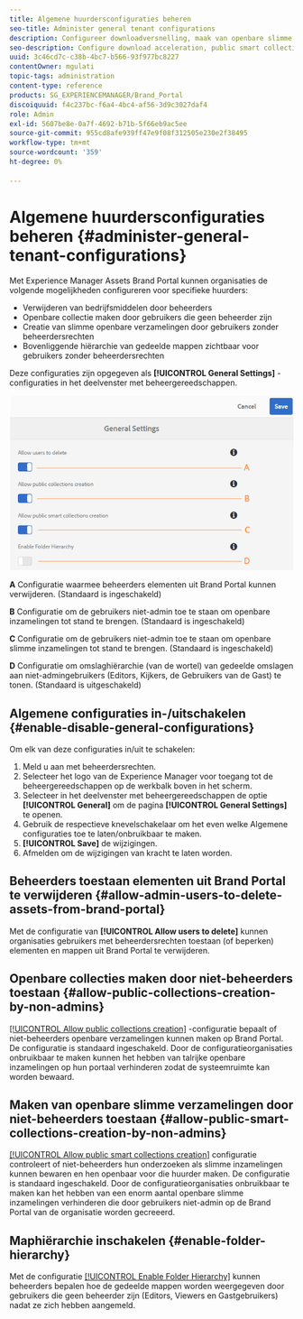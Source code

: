 ```yaml
---
title: Algemene huurdersconfiguraties beheren
seo-title: Administer general tenant configurations
description: Configureer downloadversnelling, maak van openbare slimme verzamelingen, maak van openbare verzamelingen en stel beheerders in staat elementen op huurders te verwijderen.
seo-description: Configure download acceleration, public smart collection creation, public collection creation, and enable admin users to delete assets on tenants.
uuid: 3c46cd7c-c38b-4bc7-b566-93f977bc8227
contentOwner: mgulati
topic-tags: administration
content-type: reference
products: SG_EXPERIENCEMANAGER/Brand_Portal
discoiquuid: f4c237bc-f6a4-4bc4-af56-3d9c3027daf4
role: Admin
exl-id: 5607be8e-0a7f-4692-b71b-5f66eb9ac5ee
source-git-commit: 955cd8afe939ff47e9f08f312505e230e2f38495
workflow-type: tm+mt
source-wordcount: '359'
ht-degree: 0%

---
```


# Algemene huurdersconfiguraties beheren {#administer-general-tenant-configurations}

Met Experience Manager Assets Brand Portal kunnen organisaties de volgende mogelijkheden configureren voor specifieke huurders:

* Verwijderen van bedrijfsmiddelen door beheerders
* Openbare collectie maken door gebruikers die geen beheerder zijn
* Creatie van slimme openbare verzamelingen door gebruikers zonder beheerdersrechten
* Bovenliggende hiërarchie van gedeelde mappen zichtbaar voor gebruikers zonder beheerdersrechten

Deze configuraties zijn opgegeven als **[!UICONTROL General Settings]** -configuraties in het deelvenster met beheergereedschappen.

![](assets/general-config.png)

**A**   Configuratie waarmee beheerders elementen uit Brand Portal kunnen verwijderen. (Standaard is ingeschakeld)

**B**   Configuratie om de gebruikers niet-admin toe te staan om openbare inzamelingen tot stand te brengen. (Standaard is ingeschakeld)

**C**   Configuratie om de gebruikers niet-admin toe te staan om openbare slimme inzamelingen tot stand te brengen. (Standaard is ingeschakeld)

**D** Configuratie om omslaghiërarchie (van de wortel) van gedeelde omslagen aan niet-admingebruikers (Editors, Kijkers, de Gebruikers van de Gast) te tonen. (Standaard is uitgeschakeld)

## Algemene configuraties in-/uitschakelen {#enable-disable-general-configurations}

Om elk van deze configuraties in/uit te schakelen:

1. Meld u aan met beheerdersrechten.
1. Selecteer het logo van de Experience Manager voor toegang tot de beheergereedschappen op de werkbalk boven in het scherm.
1. Selecteer in het deelvenster met beheergereedschappen de optie **[!UICONTROL General]** om de pagina **[!UICONTROL General Settings]** te openen.
1. Gebruik de respectieve knevelschakelaar om het even welke Algemene configuraties toe te laten/onbruikbaar te maken.
1. **[!UICONTROL Save]** de wijzigingen.
1. Afmelden om de wijzigingen van kracht te laten worden.

## Beheerders toestaan elementen uit Brand Portal te verwijderen {#allow-admin-users-to-delete-assets-from-brand-portal}

Met de configuratie van **[!UICONTROL Allow users to delete]** kunnen organisaties gebruikers met beheerdersrechten toestaan (of beperken) elementen en mappen uit Brand Portal te verwijderen.

## Openbare collecties maken door niet-beheerders toestaan {#allow-public-collections-creation-by-non-admins}

[[!UICONTROL Allow public collections creation]](../using/brand-portal-share-collection.md#main-pars-text-1915052376) -configuratie bepaalt of niet-beheerders openbare verzamelingen kunnen maken op Brand Portal. De configuratie is standaard ingeschakeld. Door de configuratieorganisaties onbruikbaar te maken kunnen het hebben van talrijke openbare inzamelingen op hun portaal verhinderen zodat de systeemruimte kan worden bewaard.

## Maken van openbare slimme verzamelingen door niet-beheerders toestaan {#allow-public-smart-collections-creation-by-non-admins}

[[!UICONTROL Allow public smart collections creation]](../using/brand-portal-searching.md#main-pars-header-500620467) configuratie controleert of niet-beheerders hun onderzoeken als slimme inzamelingen kunnen bewaren en hen openbaar voor die huurder maken. De configuratie is standaard ingeschakeld. Door de configuratieorganisaties onbruikbaar te maken kan het hebben van een enorm aantal openbare slimme inzamelingen verhinderen die door gebruikers niet-admin op de Brand Portal van de organisatie worden gecreeerd.

<!-- 
## Allow download acceleration {#allow-download-acceleration}

[[!UICONTROL Allow download acceleration]](../using/accelerated-download.md) configuration lets the organizations to allow accelerated downloads of assets from Brand Portal and shared links, by integrating with IBM Aspera Connect that is an install-on-demand application. The application uses proprietary technology to remove TCP overheads.
-->

## Maphiërarchie inschakelen {#enable-folder-hierarchy}

Met de configuratie [[!UICONTROL Enable Folder Hierarchy]](../using/brand-portal-sharing-folders.md#non-admin-user-access-to-shared-folders) kunnen beheerders bepalen hoe de gedeelde mappen worden weergegeven door gebruikers die geen beheerder zijn (Editors, Viewers en Gastgebruikers) nadat ze zich hebben aangemeld.
